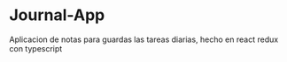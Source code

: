 # Journal-App
Aplicacion de notas para guardas las tareas diarias, hecho en react redux con typescript
